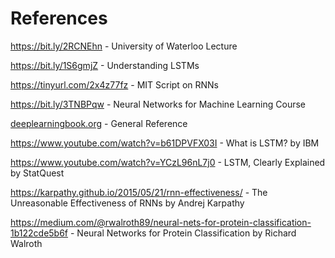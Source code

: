 # References
https://bit.ly/2RCNEhn - University of Waterloo Lecture

https://bit.ly/1S6gmjZ - Understanding LSTMs

https://tinyurl.com/2x4z77fz - MIT Script on RNNs

https://bit.ly/3TNBPqw - Neural Networks for Machine Learning Course

[deeplearningbook.org](https://www.deeplearningbook.org/) - General Reference

https://www.youtube.com/watch?v=b61DPVFX03I - What is LSTM? by IBM

https://www.youtube.com/watch?v=YCzL96nL7j0 - LSTM, Clearly Explained by StatQuest

https://karpathy.github.io/2015/05/21/rnn-effectiveness/ - The Unreasonable Effectiveness of RNNs by Andrej Karpathy

https://medium.com/@rwalroth89/neural-nets-for-protein-classification-1b122cde5b6f - Neural Networks for Protein Classification by Richard Walroth